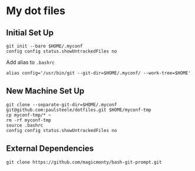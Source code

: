 # My dot files

## Initial Set Up
```
git init --bare $HOME/.myconf
config config status.showUntrackedFiles no
```
Add alias to `.bashrc`
```
alias config='/usr/bin/git --git-dir=$HOME/.myconf/ --work-tree=$HOME'
```

## New Machine Set Up
```
git clone --separate-git-dir=$HOME/.myconf git@github.com:paulsteele/dotfiles.git $HOME/myconf-tmp
cp myconf-tmp/* ~
rm -rf myconf-tmp
source .bashrc
config config status.showUntrackedFiles no
```

## External Dependencies
```
git clone https://github.com/magicmonty/bash-git-prompt.git
```
